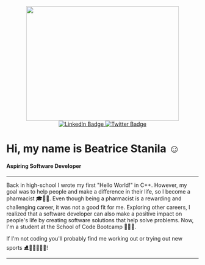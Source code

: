 <div id="header" align="center">
  <img src="https://media.giphy.com/media/wwg1suUiTbCY8H8vIA/giphy-downsized-large.gif" 
  width="400" height="300"/>
</div>

<div id="badges" align="center">
  <a href="https://www.linkedin.com/in/beatrice-oana-stanila-82219b144/">
    <img src="https://img.shields.io/badge/LinkedIn-blue?style=for-the-badge&logo=linkedin&logoColor=white" alt="LinkedIn Badge"/>
  </a>
   <a href="https://twitter.com/BeatriceStanila">
    <img src="https://img.shields.io/badge/Twitter-blue?style=for-the-badge&logo=twitter&logoColor=white" alt="Twitter Badge"/>
  </a>
</div>

<h1>Hi, my name is Beatrice Stanila ☺️</h1>

<h4>Aspiring Software Developer</h4>

<hr>

Back in high-school I wrote my first "Hello World!" in C++. However, my goal was to help people and make a difference in their life, so I become a pharmacist 🎓🥼🧪. Even though being a pharmacist is a rewarding and challenging career, it was not a good fit for me. Exploring other careers, I realized that a software developer can also make a positive impact on people's life by creating software solutions that help solve problems. Now, I'm a student at the School of Code Bootcamp 👩🏻‍💻.

If I'm not coding you'll probably find me working out or trying out new sports ⛸️💃🏻🧗🏻‍♀️! 

<hr>


<!---
btxoana/btxoana is a ✨ special ✨ repository because its `README.md` (this file) appears on your GitHub profile.
You can click the Preview link to take a look at your changes.
--->
